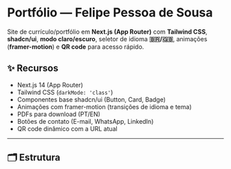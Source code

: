 # Portfólio — Felipe Pessoa de Sousa

Site de currículo/portfólio em **Next.js (App Router)** com **Tailwind CSS**, **shadcn/ui**, **modo claro/escuro**, seletor de idioma **🇧🇷/🇬🇧**, animações (**framer-motion**) e **QR code** para acesso rápido.

## ✨ Recursos
- Next.js 14 (App Router)
- Tailwind CSS (`darkMode: 'class'`)
- Componentes base shadcn/ui (Button, Card, Badge)
- Animações com framer-motion (transições de idioma e tema)
- PDFs para download (PT/EN)
- Botões de contato (E-mail, WhatsApp, LinkedIn)
- QR code dinâmico com a URL atual

---

## 🗂 Estrutura

